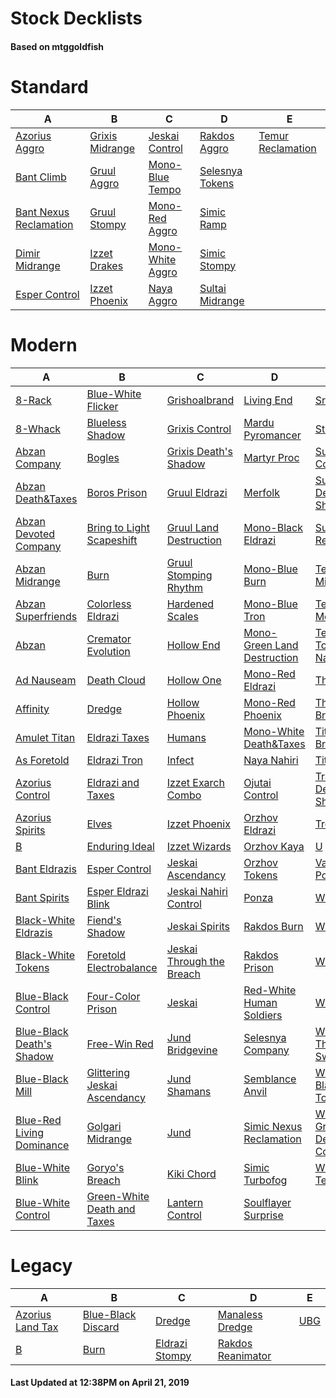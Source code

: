 # Stock Decklists
#### Based on mtggoldfish


# Standard

|                                       A                                        |                                B                                 |                                 C                                  |                                D                                 |                                  E                                   |
|--------------------------------------------------------------------------------|------------------------------------------------------------------|--------------------------------------------------------------------|------------------------------------------------------------------|----------------------------------------------------------------------|
|[Azorius Aggro](./mtggoldfish/Standard/decks/Azorius_Aggro.md)                  |[Grixis Midrange](./mtggoldfish/Standard/decks/Grixis_Midrange.md)|[Jeskai Control](./mtggoldfish/Standard/decks/Jeskai_Control.md)    |[Rakdos Aggro](./mtggoldfish/Standard/decks/Rakdos_Aggro.md)      |[Temur Reclamation](./mtggoldfish/Standard/decks/Temur_Reclamation.md)|
|[Bant Climb](./mtggoldfish/Standard/decks/Bant_Climb.md)                        |[Gruul Aggro](./mtggoldfish/Standard/decks/Gruul_Aggro.md)        |[Mono-Blue Tempo](./mtggoldfish/Standard/decks/Mono-Blue_Tempo.md)  |[Selesnya Tokens](./mtggoldfish/Standard/decks/Selesnya_Tokens.md)|                                                                      |
|[Bant Nexus Reclamation](./mtggoldfish/Standard/decks/Bant_Nexus_Reclamation.md)|[Gruul Stompy](./mtggoldfish/Standard/decks/Gruul_Stompy.md)      |[Mono-Red Aggro](./mtggoldfish/Standard/decks/Mono-Red_Aggro.md)    |[Simic Ramp](./mtggoldfish/Standard/decks/Simic_Ramp.md)          |                                                                      |
|[Dimir Midrange](./mtggoldfish/Standard/decks/Dimir_Midrange.md)                |[Izzet Drakes](./mtggoldfish/Standard/decks/Izzet_Drakes.md)      |[Mono-White Aggro](./mtggoldfish/Standard/decks/Mono-White_Aggro.md)|[Simic Stompy](./mtggoldfish/Standard/decks/Simic_Stompy.md)      |                                                                      |
|[Esper Control](./mtggoldfish/Standard/decks/Esper_Control.md)                  |[Izzet Phoenix](./mtggoldfish/Standard/decks/Izzet_Phoenix.md)    |[Naya Aggro](./mtggoldfish/Standard/decks/Naya_Aggro.md)            |[Sultai Midrange](./mtggoldfish/Standard/decks/Sultai_Midrange.md)|                                                                      |


# Modern

|                                         A                                          |                                            B                                             |                                         C                                          |                                           D                                            |                                           E                                            |
|------------------------------------------------------------------------------------|------------------------------------------------------------------------------------------|------------------------------------------------------------------------------------|----------------------------------------------------------------------------------------|----------------------------------------------------------------------------------------|
|[8-Rack](./mtggoldfish/Modern/decks/8-Rack.md)                                      |[Blue-White Flicker](./mtggoldfish/Modern/decks/Blue-White_Flicker.md)                    |[Grishoalbrand](./mtggoldfish/Modern/decks/Grishoalbrand.md)                        |[Living End](./mtggoldfish/Modern/decks/Living_End.md)                                  |[Sram-O's](./mtggoldfish/Modern/decks/Sram-O's.md)                                      |
|[8-Whack](./mtggoldfish/Modern/decks/8-Whack.md)                                    |[Blueless Shadow](./mtggoldfish/Modern/decks/Blueless_Shadow.md)                          |[Grixis Control](./mtggoldfish/Modern/decks/Grixis_Control.md)                      |[Mardu Pyromancer](./mtggoldfish/Modern/decks/Mardu_Pyromancer.md)                      |[Storm](./mtggoldfish/Modern/decks/Storm.md)                                            |
|[Abzan Company](./mtggoldfish/Modern/decks/Abzan_Company.md)                        |[Bogles](./mtggoldfish/Modern/decks/Bogles.md)                                            |[Grixis Death's Shadow](./mtggoldfish/Modern/decks/Grixis_Death's_Shadow.md)        |[Martyr Proc](./mtggoldfish/Modern/decks/Martyr_Proc.md)                                |[Sultai Control](./mtggoldfish/Modern/decks/Sultai_Control.md)                          |
|[Abzan Death&amp;Taxes](./mtggoldfish/Modern/decks/Abzan_Death&amp;Taxes.md)        |[Boros Prison](./mtggoldfish/Modern/decks/Boros_Prison.md)                                |[Gruul Eldrazi](./mtggoldfish/Modern/decks/Gruul_Eldrazi.md)                        |[Merfolk](./mtggoldfish/Modern/decks/Merfolk.md)                                        |[Sultai Death's Shadow](./mtggoldfish/Modern/decks/Sultai_Death's_Shadow.md)            |
|[Abzan Devoted Company](./mtggoldfish/Modern/decks/Abzan_Devoted_Company.md)        |[Bring to Light Scapeshift](./mtggoldfish/Modern/decks/Bring_to_Light_Scapeshift.md)      |[Gruul Land Destruction](./mtggoldfish/Modern/decks/Gruul_Land_Destruction.md)      |[Mono-Black Eldrazi](./mtggoldfish/Modern/decks/Mono-Black_Eldrazi.md)                  |[Sultai Reclamation](./mtggoldfish/Modern/decks/Sultai_Reclamation.md)                  |
|[Abzan Midrange](./mtggoldfish/Modern/decks/Abzan_Midrange.md)                      |[Burn](./mtggoldfish/Modern/decks/Burn.md)                                                |[Gruul Stomping Rhythm](./mtggoldfish/Modern/decks/Gruul_Stomping_Rhythm.md)        |[Mono-Blue Burn](./mtggoldfish/Modern/decks/Mono-Blue_Burn.md)                          |[Temur Midrange](./mtggoldfish/Modern/decks/Temur_Midrange.md)                          |
|[Abzan Superfriends](./mtggoldfish/Modern/decks/Abzan_Superfriends.md)              |[Colorless Eldrazi](./mtggoldfish/Modern/decks/Colorless_Eldrazi.md)                      |[Hardened Scales](./mtggoldfish/Modern/decks/Hardened_Scales.md)                    |[Mono-Blue Tron](./mtggoldfish/Modern/decks/Mono-Blue_Tron.md)                          |[Temur Moon](./mtggoldfish/Modern/decks/Temur_Moon.md)                                  |
|[Abzan](./mtggoldfish/Modern/decks/Abzan.md)                                        |[Cremator Evolution](./mtggoldfish/Modern/decks/Cremator_Evolution.md)                    |[Hollow End](./mtggoldfish/Modern/decks/Hollow_End.md)                              |[Mono-Green Land Destruction](./mtggoldfish/Modern/decks/Mono-Green_Land_Destruction.md)|[Temur Tooth and Nail](./mtggoldfish/Modern/decks/Temur_Tooth_and_Nail.md)              |
|[Ad Nauseam](./mtggoldfish/Modern/decks/Ad_Nauseam.md)                              |[Death Cloud](./mtggoldfish/Modern/decks/Death_Cloud.md)                                  |[Hollow One](./mtggoldfish/Modern/decks/Hollow_One.md)                              |[Mono-Red Eldrazi](./mtggoldfish/Modern/decks/Mono-Red_Eldrazi.md)                      |[The Rock](./mtggoldfish/Modern/decks/The_Rock.md)                                      |
|[Affinity](./mtggoldfish/Modern/decks/Affinity.md)                                  |[Dredge](./mtggoldfish/Modern/decks/Dredge.md)                                            |[Hollow Phoenix](./mtggoldfish/Modern/decks/Hollow_Phoenix.md)                      |[Mono-Red Phoenix](./mtggoldfish/Modern/decks/Mono-Red_Phoenix.md)                      |[Through the Breach](./mtggoldfish/Modern/decks/Through_the_Breach.md)                  |
|[Amulet Titan](./mtggoldfish/Modern/decks/Amulet_Titan.md)                          |[Eldrazi Taxes](./mtggoldfish/Modern/decks/Eldrazi_Taxes.md)                              |[Humans](./mtggoldfish/Modern/decks/Humans.md)                                      |[Mono-White Death&amp;Taxes](./mtggoldfish/Modern/decks/Mono-White_Death&amp;Taxes.md)  |[Titan Breach](./mtggoldfish/Modern/decks/Titan_Breach.md)                              |
|[As Foretold](./mtggoldfish/Modern/decks/As_Foretold.md)                            |[Eldrazi Tron](./mtggoldfish/Modern/decks/Eldrazi_Tron.md)                                |[Infect](./mtggoldfish/Modern/decks/Infect.md)                                      |[Naya Nahiri](./mtggoldfish/Modern/decks/Naya_Nahiri.md)                                |[TitanShift](./mtggoldfish/Modern/decks/TitanShift.md)                                  |
|[Azorius Control](./mtggoldfish/Modern/decks/Azorius_Control.md)                    |[Eldrazi and Taxes](./mtggoldfish/Modern/decks/Eldrazi_and_Taxes.md)                      |[Izzet Exarch Combo](./mtggoldfish/Modern/decks/Izzet_Exarch_Combo.md)              |[Ojutai Control](./mtggoldfish/Modern/decks/Ojutai_Control.md)                          |[Traverse Death's Shadow](./mtggoldfish/Modern/decks/Traverse_Death's_Shadow.md)        |
|[Azorius Spirits](./mtggoldfish/Modern/decks/Azorius_Spirits.md)                    |[Elves](./mtggoldfish/Modern/decks/Elves.md)                                              |[Izzet Phoenix](./mtggoldfish/Modern/decks/Izzet_Phoenix.md)                        |[Orzhov Eldrazi](./mtggoldfish/Modern/decks/Orzhov_Eldrazi.md)                          |[Tron](./mtggoldfish/Modern/decks/Tron.md)                                              |
|[B](./mtggoldfish/Modern/decks/B.md)                                                |[Enduring Ideal](./mtggoldfish/Modern/decks/Enduring_Ideal.md)                            |[Izzet Wizards](./mtggoldfish/Modern/decks/Izzet_Wizards.md)                        |[Orzhov Kaya](./mtggoldfish/Modern/decks/Orzhov_Kaya.md)                                |[U](./mtggoldfish/Modern/decks/U.md)                                                    |
|[Bant Eldrazis](./mtggoldfish/Modern/decks/Bant_Eldrazis.md)                        |[Esper Control](./mtggoldfish/Modern/decks/Esper_Control.md)                              |[Jeskai Ascendancy](./mtggoldfish/Modern/decks/Jeskai_Ascendancy.md)                |[Orzhov Tokens](./mtggoldfish/Modern/decks/Orzhov_Tokens.md)                            |[Vannifar Pod](./mtggoldfish/Modern/decks/Vannifar_Pod.md)                              |
|[Bant Spirits](./mtggoldfish/Modern/decks/Bant_Spirits.md)                          |[Esper Eldrazi Blink](./mtggoldfish/Modern/decks/Esper_Eldrazi_Blink.md)                  |[Jeskai Nahiri Control](./mtggoldfish/Modern/decks/Jeskai_Nahiri_Control.md)        |[Ponza](./mtggoldfish/Modern/decks/Ponza.md)                                            |[WBG](./mtggoldfish/Modern/decks/WBG.md)                                                |
|[Black-White Eldrazis](./mtggoldfish/Modern/decks/Black-White_Eldrazis.md)          |[Fiend's Shadow](./mtggoldfish/Modern/decks/Fiend's_Shadow.md)                            |[Jeskai Spirits](./mtggoldfish/Modern/decks/Jeskai_Spirits.md)                      |[Rakdos Burn](./mtggoldfish/Modern/decks/Rakdos_Burn.md)                                |[WUBRG](./mtggoldfish/Modern/decks/WUBRG.md)                                            |
|[Black-White Tokens](./mtggoldfish/Modern/decks/Black-White_Tokens.md)              |[Foretold Electrobalance](./mtggoldfish/Modern/decks/Foretold_Electrobalance.md)          |[Jeskai Through the Breach](./mtggoldfish/Modern/decks/Jeskai_Through_the_Breach.md)|[Rakdos Prison](./mtggoldfish/Modern/decks/Rakdos_Prison.md)                            |[WURG](./mtggoldfish/Modern/decks/WURG.md)                                              |
|[Blue-Black Control](./mtggoldfish/Modern/decks/Blue-Black_Control.md)              |[Four-Color Prison](./mtggoldfish/Modern/decks/Four-Color_Prison.md)                      |[Jeskai](./mtggoldfish/Modern/decks/Jeskai.md)                                      |[Red-White Human Soldiers](./mtggoldfish/Modern/decks/Red-White_Human_Soldiers.md)      |[Whir Prison](./mtggoldfish/Modern/decks/Whir_Prison.md)                                |
|[Blue-Black Death's Shadow](./mtggoldfish/Modern/decks/Blue-Black_Death's_Shadow.md)|[Free-Win Red](./mtggoldfish/Modern/decks/Free-Win_Red.md)                                |[Jund Bridgevine](./mtggoldfish/Modern/decks/Jund_Bridgevine.md)                    |[Selesnya Company](./mtggoldfish/Modern/decks/Selesnya_Company.md)                      |[Whir Thopter Sword](./mtggoldfish/Modern/decks/Whir_Thopter_Sword.md)                  |
|[Blue-Black Mill](./mtggoldfish/Modern/decks/Blue-Black_Mill.md)                    |[Glittering Jeskai Ascendancy](./mtggoldfish/Modern/decks/Glittering_Jeskai_Ascendancy.md)|[Jund Shamans](./mtggoldfish/Modern/decks/Jund_Shamans.md)                          |[Semblance Anvil](./mtggoldfish/Modern/decks/Semblance_Anvil.md)                        |[White-Black Tokens](./mtggoldfish/Modern/decks/White-Black_Tokens.md)                  |
|[Blue-Red Living Dominance](./mtggoldfish/Modern/decks/Blue-Red_Living_Dominance.md)|[Golgari Midrange](./mtggoldfish/Modern/decks/Golgari_Midrange.md)                        |[Jund](./mtggoldfish/Modern/decks/Jund.md)                                          |[Simic Nexus Reclamation](./mtggoldfish/Modern/decks/Simic_Nexus_Reclamation.md)        |[White-Green Devoted Company](./mtggoldfish/Modern/decks/White-Green_Devoted_Company.md)|
|[Blue-White Blink](./mtggoldfish/Modern/decks/Blue-White_Blink.md)                  |[Goryo's Breach](./mtggoldfish/Modern/decks/Goryo's_Breach.md)                            |[Kiki Chord](./mtggoldfish/Modern/decks/Kiki_Chord.md)                              |[Simic Turbofog](./mtggoldfish/Modern/decks/Simic_Turbofog.md)                          |[Wilderness Teachings](./mtggoldfish/Modern/decks/Wilderness_Teachings.md)              |
|[Blue-White Control](./mtggoldfish/Modern/decks/Blue-White_Control.md)              |[Green-White Death and Taxes](./mtggoldfish/Modern/decks/Green-White_Death_and_Taxes.md)  |[Lantern Control](./mtggoldfish/Modern/decks/Lantern_Control.md)                    |[Soulflayer Surprise](./mtggoldfish/Modern/decks/Soulflayer_Surprise.md)                |                                                                                        |


# Legacy

|                                A                                 |                                  B                                   |                              C                               |                                 D                                  |                   E                    |
|------------------------------------------------------------------|----------------------------------------------------------------------|--------------------------------------------------------------|--------------------------------------------------------------------|----------------------------------------|
|[Azorius Land Tax](./mtggoldfish/Legacy/decks/Azorius_Land_Tax.md)|[Blue-Black Discard](./mtggoldfish/Legacy/decks/Blue-Black_Discard.md)|[Dredge](./mtggoldfish/Legacy/decks/Dredge.md)                |[Manaless Dredge](./mtggoldfish/Legacy/decks/Manaless_Dredge.md)    |[UBG](./mtggoldfish/Legacy/decks/UBG.md)|
|[B](./mtggoldfish/Legacy/decks/B.md)                              |[Burn](./mtggoldfish/Legacy/decks/Burn.md)                            |[Eldrazi Stompy](./mtggoldfish/Legacy/decks/Eldrazi_Stompy.md)|[Rakdos Reanimator](./mtggoldfish/Legacy/decks/Rakdos_Reanimator.md)|                                        |



#### Last Updated at 12:38PM on April 21, 2019